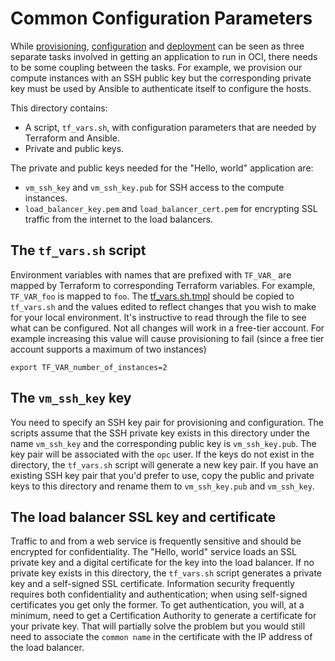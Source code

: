 # Common Configuration Parameters
While [provisioning](../1_provision), [configuration](../2_configure) and [deployment](../3_deployment) can be seen as three separate tasks involved in getting an application
to run in OCI, there needs to be some coupling between the tasks. For example, we provision our compute instances with an SSH public key but the corresponding private key must be
used by Ansible to authenticate itself to configure the hosts.

This directory contains:
 * A script, `tf_vars.sh`, with configuration parameters that are needed by Terraform and Ansible.
 * Private and public keys.

The private and public keys needed for the "Hello, world" application are:
 * `vm_ssh_key` and `vm_ssh_key.pub` for SSH access to the compute instances.
 * `load_balancer_key.pem` and `load_balancer_cert.pem` for encrypting SSL traffic from the internet to the load balancers.
 
## The `tf_vars.sh` script
Environment variables with names that are prefixed with `TF_VAR_` are mapped by Terraform to corresponding Terraform variables. For example, `TF_VAR_foo` is mapped to `foo`.
The [tf_vars.sh.tmpl](./tf_vars.sh.tmpl) should be copied to `tf_vars.sh` and the values edited to reflect changes that you wish to make for your local environment. It's instructive to read through the file to see what can be configured. Not all changes will work in a free-tier account. For example increasing this value will cause provisioning
to fail (since a free tier account supports a maximum of two instances)

```
export TF_VAR_number_of_instances=2
```

## The `vm_ssh_key` key
You need to specify an SSH key pair for provisioning and configuration. The scripts assume that the SSH private key exists in this directory under the name `vm_ssh_key` and the
corresponding public key is `vm_ssh_key.pub`. The key pair will be associated with the `opc` user. If the keys do not exist in the directory, the `tf_vars.sh` script will generate
a new key pair. If you have an existing SSH key pair that you'd prefer to use, copy the public and private keys to this directory and rename them to `vm_ssh_key.pub` and
`vm_ssh_key`.

## The load balancer SSL key and certificate
Traffic to and from a web service is frequently sensitive and should be encrypted for confidentiality. The "Hello, world" service loads an SSL private key and a digital
certificate for the key into the load balancer. If no private key exists in this directory, the `tf_vars.sh` script generates a private key and a self-signed SSL certificate.
Information security frequently requires both confidentiality and authentication; when using self-signed certificates you get only the former. To get authentication, you
will, at a minimum, need to get a Certification Authority to generate a certificate for your private key. That will partially solve the problem but you would still need to
associate the `common name` in the certificate with the IP address of the load balancer.
